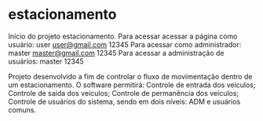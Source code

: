 # estacionamento  
Início do projeto estacionamento.
Para acessar acessar a página como usuário:
user
user@gmail.com
12345
Para acessar como administrador:
master
master@gmail.com
12345
Para acessar a administração de usuários:
master
12345

Projeto desenvolvido a fim de controlar o fluxo de movimentação dentro de um estacionamento. O software permitirá:
Controle de entrada dos veículos;
Controle de saída dos veículos;
Controle de permanência dos veículos;
Controle de usuários do sistema, sendo em dois níveis: ADM e usuários comuns.
